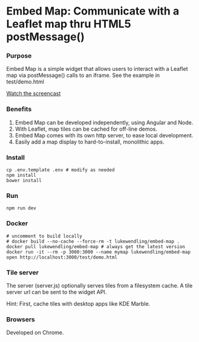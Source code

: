 # Embed Map: Communicate with a Leaflet map thru HTML5 postMessage()

### Purpose

Embed Map is a simple widget that allows users to interact with a Leaflet
map via postMessage() calls to an iframe. See the example in test/demo.html

[Watch the screencast](https://youtu.be/1DuC1d5ceJg)

### Benefits

1. Embed Map can be developed independently, using Angular and Node.
1. With Leaflet, map tiles can be cached for off-line demos.
1. Embed Map comes with its own http server, to ease local development.
1. Easily add a map display to hard-to-install, monolithic apps.

### Install

```
cp .env.template .env # modify as needed
npm install
bower install
```

### Run

```
npm run dev
```

### Docker

```
# uncomment to build locally
# docker build --no-cache --force-rm -t lukewendling/embed-map .
docker pull lukewendling/embed-map # always get the latest version
docker run -it --rm -p 3000:3000 --name mymap lukewendling/embed-map
open http://localhost:3000/test/demo.html
```

### Tile server

The server (server.js) optionally serves tiles from a filesystem cache.
A tile server url can be sent to the widget API.

Hint: First, cache tiles with desktop apps like KDE Marble.

### Browsers

Developed on Chrome.
